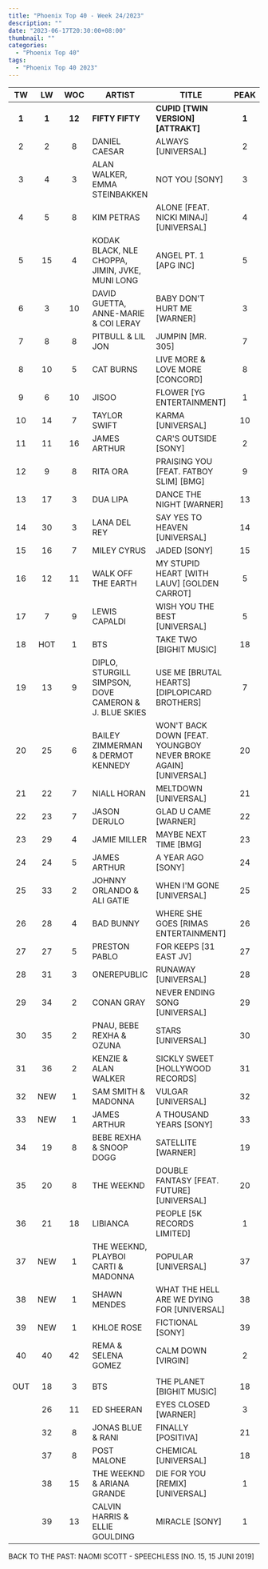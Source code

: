 ```yaml
---
title: "Phoenix Top 40 - Week 24/2023"
description: ""
date: "2023-06-17T20:30:00+08:00"
thumbnail: ""
categories:
  - "Phoenix Top 40"
tags:
  - "Phoenix Top 40 2023"
---
```

<!--more-->
|TW|LW|WOC|ARTIST|TITLE|PEAK|
|:---:|:---:|:---:|---|---|:---:|
|**1**|**1**|**12**|**FIFTY FIFTY**|**CUPID [TWIN VERSION] [ATTRAKT]**|**1**|
|2|2|8|DANIEL CAESAR|ALWAYS [UNIVERSAL]|2|
|3|4|3|ALAN WALKER, EMMA STEINBAKKEN|NOT YOU [SONY]|3|
|4|5|8|KIM PETRAS|ALONE [FEAT. NICKI MINAJ] [UNIVERSAL]|4|
|5|15|4|KODAK BLACK, NLE CHOPPA, JIMIN, JVKE, MUNI LONG|ANGEL PT. 1 [APG INC]|5|
|6|3|10|DAVID GUETTA, ANNE-MARIE & COI LERAY|BABY DON'T HURT ME [WARNER]|3|
|7|8|8|PITBULL & LIL JON|JUMPIN [MR. 305]|7|
|8|10|5|CAT BURNS|LIVE MORE & LOVE MORE [CONCORD]|8|
|9|6|10|JISOO|FLOWER [YG ENTERTAINMENT]|1|
|10|14|7|TAYLOR SWIFT|KARMA [UNIVERSAL]|10|
|11|11|16|JAMES ARTHUR|CAR'S OUTSIDE [SONY]|2|
|12|9|8|RITA ORA|PRAISING YOU [FEAT. FATBOY SLIM] [BMG]|9|
|13|17|3|DUA LIPA|DANCE THE NIGHT [WARNER]|13|
|14|30|3|LANA DEL REY|SAY YES TO HEAVEN [UNIVERSAL]|14|
|15|16|7|MILEY CYRUS|JADED [SONY]|15|
|16|12|11|WALK OFF THE EARTH|MY STUPID HEART [WITH LAUV] [GOLDEN CARROT]|5|
|17|7|9|LEWIS CAPALDI|WISH YOU THE BEST [UNIVERSAL]|5|
|18|HOT|1|BTS|TAKE TWO [BIGHIT MUSIC]|18|
|19|13|9|DIPLO, STURGILL SIMPSON, DOVE CAMERON & J. BLUE SKIES|USE ME [BRUTAL HEARTS] [DIPLOPICARD BROTHERS]|7|
|20|25|6|BAILEY ZIMMERMAN & DERMOT KENNEDY|WON'T BACK DOWN [FEAT. YOUNGBOY NEVER BROKE AGAIN] [UNIVERSAL]|20|
|21|22|7|NIALL HORAN|MELTDOWN [UNIVERSAL]|21|
|22|23|7|JASON DERULO|GLAD U CAME [WARNER]|22|
|23|29|4|JAMIE MILLER|MAYBE NEXT TIME [BMG]|23|
|24|24|5|JAMES ARTHUR|A YEAR AGO [SONY]|24|
|25|33|2|JOHNNY ORLANDO & ALI GATIE|WHEN I'M GONE [UNIVERSAL]|25|
|26|28|4|BAD BUNNY|WHERE SHE GOES [RIMAS ENTERTAINMENT]|26|
|27|27|5|PRESTON PABLO|FOR KEEPS [31 EAST JV]|27|
|28|31|3|ONEREPUBLIC|RUNAWAY [UNIVERSAL]|28|
|29|34|2|CONAN GRAY|NEVER ENDING SONG [UNIVERSAL]|29|
|30|35|2|PNAU, BEBE REXHA & OZUNA|STARS [UNIVERSAL]|30|
|31|36|2|KENZIE & ALAN WALKER|SICKLY SWEET [HOLLYWOOD RECORDS]|31|
|32|NEW|1|SAM SMITH & MADONNA|VULGAR [UNIVERSAL]|32|
|33|NEW|1|JAMES ARTHUR|A THOUSAND YEARS [SONY]|33|
|34|19|8|BEBE REXHA & SNOOP DOGG|SATELLITE [WARNER]|19|
|35|20|8|THE WEEKND|DOUBLE FANTASY [FEAT. FUTURE] [UNIVERSAL]|20|
|36|21|18|LIBIANCA|PEOPLE [5K RECORDS LIMITED]|1|
|37|NEW|1|THE WEEKND, PLAYBOI CARTI & MADONNA|POPULAR [UNIVERSAL]|37|
|38|NEW|1|SHAWN MENDES|WHAT THE HELL ARE WE DYING FOR [UNIVERSAL]|38|
|39|NEW|1|KHLOE ROSE|FICTIONAL [SONY]|39|
|40|40|42|REMA & SELENA GOMEZ|CALM DOWN [VIRGIN]|2|
|||||||
|OUT|18|3|BTS|THE PLANET [BIGHIT MUSIC]|18|
||26|11|ED SHEERAN|EYES CLOSED [WARNER]|3|
||32|8|JONAS BLUE & RANI|FINALLY [POSITIVA]|21|
||37|8|POST MALONE|CHEMICAL [UNIVERSAL]|18|
||38|15|THE WEEKND & ARIANA GRANDE|DIE FOR YOU [REMIX] [UNIVERSAL]|1|
||39|13|CALVIN HARRIS & ELLIE GOULDING|MIRACLE [SONY]|1|

BACK TO THE PAST: NAOMI SCOTT - SPEECHLESS [NO. 15, 15 JUNI 2019]